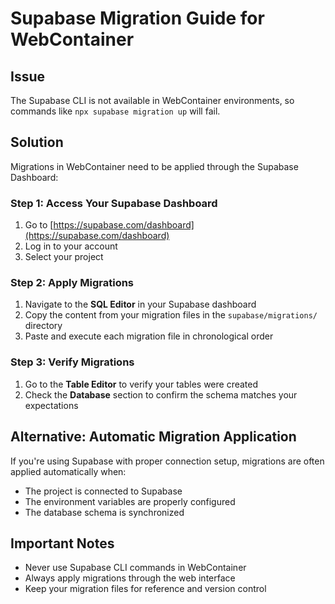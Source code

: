 # Supabase Migration Guide for WebContainer

## Issue
The Supabase CLI is not available in WebContainer environments, so commands like `npx supabase migration up` will fail.

## Solution
Migrations in WebContainer need to be applied through the Supabase Dashboard:

### Step 1: Access Your Supabase Dashboard
1. Go to [https://supabase.com/dashboard](https://supabase.com/dashboard)
2. Log in to your account
3. Select your project

### Step 2: Apply Migrations
1. Navigate to the **SQL Editor** in your Supabase dashboard
2. Copy the content from your migration files in the `supabase/migrations/` directory
3. Paste and execute each migration file in chronological order

### Step 3: Verify Migrations
1. Go to the **Table Editor** to verify your tables were created
2. Check the **Database** section to confirm the schema matches your expectations

## Alternative: Automatic Migration Application
If you're using Supabase with proper connection setup, migrations are often applied automatically when:
- The project is connected to Supabase
- The environment variables are properly configured
- The database schema is synchronized

## Important Notes
- Never use Supabase CLI commands in WebContainer
- Always apply migrations through the web interface
- Keep your migration files for reference and version control